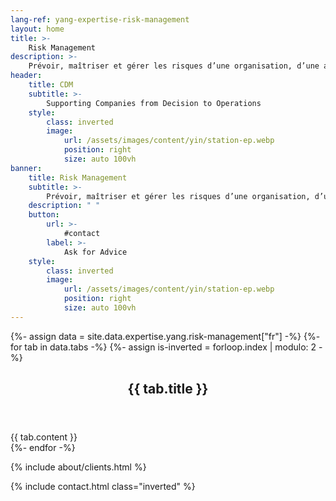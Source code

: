 ```yaml
---
lang-ref: yang-expertise-risk-management
layout: home
title: >-
    Risk Management
description: >-
    Prévoir, maîtriser et gérer les risques d’une organisation, d’une activité ou d’un projet et définir un plan de continuité d’activité PCA.
header:
    title: CDM
    subtitle: >-
        Supporting Companies from Decision to Operations
    style:
        class: inverted
        image:
            url: /assets/images/content/yin/station-ep.webp
            position: right
            size: auto 100vh
banner:
    title: Risk Management
    subtitle: >-
        Prévoir, maîtriser et gérer les risques d’une organisation, d’une activité ou d’un projet et définir un plan de continuité d’activité PCA
    description: " "
    button:
        url: >-
            #contact
        label: >-
            Ask for Advice
    style:
        class: inverted
        image:
            url: /assets/images/content/yin/station-ep.webp
            position: right
            size: auto 100vh
---
```


{%- assign data = site.data.expertise.yang.risk-management["fr"] -%}
{%- for tab in data.tabs -%}
{%- assign is-inverted = forloop.index | modulo: 2 -%}
<section id="{{ tab.id }}" {% if is-inverted == 0 %}class="inverted"{% endif %}>
    <header class="major">
        <h2>{{ tab.title }}</h2>
    </header>
    {{ tab.content }}
</section>
{%- endfor -%}

{% include about/clients.html %}

{% include contact.html class="inverted" %}
